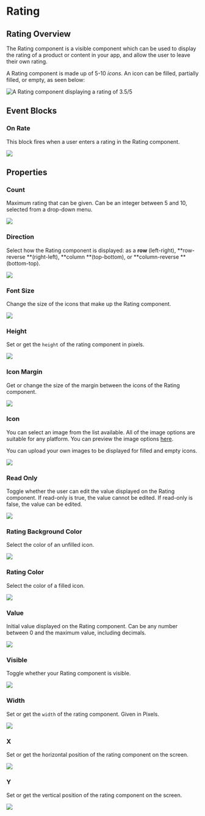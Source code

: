 # Rating

## Rating Overview

The Rating component is a visible component which can be used to display the rating of a product or content in your app, and allow the user to leave their own rating.

A Rating component is made up of 5-10 _icons_. An icon can be filled, partially filled, or empty, as seen below:

![A Rating component displaying a rating of 3.5/5](.gitbook/assets/rating.png)

## Event Blocks

### On Rate

This block fires when a user enters a rating in the Rating component.

![](.gitbook/assets/rating-on-rate.png)

## Properties

### Count

Maximum rating that can be given. Can be an integer between 5 and 10, selected from a drop-down menu.

![](.gitbook/assets/count.png)

### Direction

Select how the Rating component is displayed: as a **row** (left-right), **row-reverse **(right-left), **column **(top-bottom), or **column-reverse **(bottom-top).

![](.gitbook/assets/direction.png)

### Font Size

Change the size of the icons that make up the Rating component.

![](<.gitbook/assets/font\_size (3).png>)

###

### Height&#x20;

Set or get the `height` of the rating component in pixels.

![](<.gitbook/assets/height (8).png>)

### Icon Margin&#x20;

Get or change the size of the margin between the icons of the Rating component.

![](.gitbook/assets/icon\_margin.png)

### Icon

You can select an image from the list available. All of the image options are suitable for any platform. You can preview the image options [here](https://icons.expo.fyi).

You can upload your own images to be displayed for filled and empty icons.

![](.gitbook/assets/icon.png)

### Read Only

Toggle whether the user can edit the value displayed on the Rating component. If read-only is true, the value cannot be edited. If read-only is false, the value can be edited.

![](.gitbook/assets/read\_only.png)

### Rating Background Color

Select the color of an unfilled icon.

![](.gitbook/assets/rating\_bg\_color.png)

### Rating Color

Select the color of a filled icon.

![](.gitbook/assets/rating\_color.png)

### Value

Initial value displayed on the Rating component. Can be any number between 0 and the maximum value, including decimals.

![](<.gitbook/assets/value (2).png>)

### Visible

Toggle whether your Rating component is visible.

![](<.gitbook/assets/visible (9).png>)

### Width&#x20;

Set or get the `width` of the rating component. Given in Pixels.

![](<.gitbook/assets/width (9).png>)

### X&#x20;

Set or get the horizontal position of the rating component on the screen.&#x20;

![](<.gitbook/assets/x (1).png>)

### Y

Set or get the vertical position of the rating component on the screen.

![](<.gitbook/assets/y (1).png>)

###

